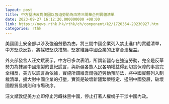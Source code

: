 ```yaml
---
layout: post
title: 中方堅決反對美國以強迫勞動為由將三間華企列實體清單
date: 2023-09-27 16:12:20.000000000 +08:00
link: https://news.rthk.hk/rthk/ch/component/k2/1720354-20230927.htm
categories: rthk
---
```


美國國土安全部以涉及強迫勞動為由，將三間中國企業列入禁止進口的實體清單，中方堅決反對，將採取堅決措施，堅定維護中國企業的正當合法權益。

外交部發言人汪文斌表示，中方已多次表明，所謂新疆存在強迫勞動，完全是反華勢力為抹黑中國炮製的世紀謊言，與新疆各族人民各項權益得到切實保障的事實完全相反，美方以謊言為依據，實施所謂維吾爾強迫勞動預防法，將中國實體列入制裁清單，擴大對中國企業的打壓，實質是破壞新疆繁榮穩定、遏制中國發展，破壞國際貿易規則和市場秩序。

汪文斌敦促美方立即停止污衊抹黑中國，停止打著人權幌子干涉中國內政。
